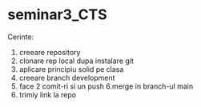 # seminar3_CTS
Cerinte:
1. creeare repository
2. clonare rep local dupa instalare git
3. aplicare principiu solid pe clasa
4. creeare branch development
5. face 2 comit-ri si un push
6.merge in branch-ul main
7. trimiy link la repo
